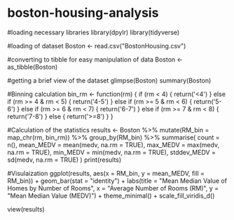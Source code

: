 # boston-housing-analysis
#loading necessary libraries 
library(dpylr)
library(tidyverse)

#loading of dataset
Boston <- read.csv("BostonHousing.csv")

#converting to tibble for easy manipulation of data
Boston <- as_tibble(Boston)

#getting a brief view of the dataset 
glimpse(Boston)
summary(Boston)

#Binning calculation 
bin_rm <- function(rm) {
  if (rm < 4) {
    return('<4')
  } else if (rm >= 4 & rm < 5) {
    return('4-5')
  } else if (rm >= 5 & rm < 6) {
    return('5-6')
  } else if (rm >= 6 & rm < 7) {
    return('6-7')
  } else if (rm >= 7 & rm < 8) {
    return('7-8')
  } else {
    return('>=8')
  }
}

#Calculation of the statistics 
results <- Boston %>%
  mutate(RM_bin = map_chr(rm, bin_rm)) %>%
  group_by(RM_bin) %>%
  summarise(
    count = n(),
    mean_MEDV = mean(medv, na.rm = TRUE),
    max_MEDV = max(medv, na.rm = TRUE),
    min_MEDV = min(medv, na.rm = TRUE),
    stddev_MEDV = sd(medv, na.rm = TRUE)
  )
print(results)

#Visulaization 
ggplot(results, aes(x = RM_bin, y = mean_MEDV, fill = RM_bin)) +
  geom_bar(stat = "identity") +
  labs(title = "Mean Median Value of Homes by Number of Rooms",
       x = "Average Number of Rooms (RM)",
       y = "Mean Median Value (MEDV)") +
  theme_minimal() +
  scale_fill_viridis_d()

view(results)

